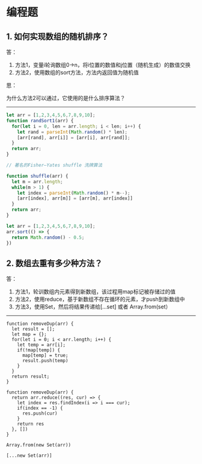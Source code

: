 # 编程题

## 1. 如何实现数组的随机排序？


答：

1. 方法1，变量i轮询数组0->n，将i位置的数值和j位置（随机生成）的数值交换
2. 方法2，使用数组的sort方法，方法内返回值为随机值

思：

为什么方法2可以通过，它使用的是什么排序算法？

<hr>


```js
let arr = [1,2,3,4,5,6,7,8,9,10]; 
function randSort1(arr) {
  for(let i = 0, len = arr.length; i < len; i++) {
    let rand = parseInt(Math.random() * len);
    [arr[rand], arr[i]] = [arr[i], arr[rand]];
  }
  return arr;
}

// 著名的Fisher–Yates shuffle 洗牌算法

function shuffle(arr) {
  let m = arr.length;
  while(m > 1) {
    let index = parseInt(Math.random() * m--);
    [arr[index], arr[m]] = [arr[m], arr[index]]
  }
  return arr;
}
```
```js
let arr = [1,2,3,4,5,6,7,8,9,10];
arr.sort(() => {
  return Math.random() - 0.5;
})
```

## 2. 数组去重有多少种方法？

答：

1. 方法1，轮训数组内元素得到新数组，该过程用map标记被存储过的值
2. 方法2，使用reduce，基于新数组不存在循环的元素，才push到新数组中
3. 方法3，使用Set，然后将结果传递给[...set] 或者 Array.from(set）


<hr>


```
function removeDup(arr) {
  let result = [];
  let map = {};
  for(let i = 0; i < arr.length; i++) {
    let temp = arr[i];
    if(!map[temp]) {
      map[temp] = true;
      result.push(temp)
    }
  }
  return result;
}
```

```
function removeDup(arr) {
  return arr.reduce((res, cur) => {
    let index = res.findIndex(i => i === cur);
    if(index == -1) {
      res.push(cur)
    }
    return res
  }, [])
}
```

```
Array.from(new Set(arr))

[...new Set(arr)]
```
